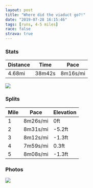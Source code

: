 ```yaml
---
layout: post
title: "Where did the viaduct go?!"
date: "2019-07-28 16:15:46"
tags: [runs, 4-5 miles]
race: false
strava: true
---
```


### Stats

| Distance | Time | Pace |
|----------|------|------|
|4.68mi|38m42s|8m16s/mi|

<img src='https://maps.googleapis.com/maps/api/staticmap?maptype=roadmap&path=enc:}xsaHzkyiV?HCDDLGLA\@LD@FSD?^URYNENMRYB?BDVl@FBLEHGDMWGMYTa@Nk@BCNUj@i@NQTc@FSNYPEFGZm@Vq@JGd@o@VQRQl@qAPUHGJDJLJR?b@Kn@@LBHDFDBFAVa@|AoB?DB?a@bA[h@K\KH_@r@SXk@n@k@|@q@t@_@l@a@h@c@t@_@^cAxAYh@_AhAu@v@_@f@yBvDq@pAUx@Kl@Gh@QhAAn@CLaA`BcAbA]h@k@r@Ut@EVYn@g@d@SHWTo@tASXg@Za@^QXAZGNML]VSR[p@_AxAQNq@^MLM^@t@Ch@_@z@Ot@Y|@CL?JB@DCf@y@\kAJm@ZmAd@qAT_@Xe@`@c@l@cANOXWVe@^]r@mAfAqAvAqBP[^e@lAgBh@sAPS^Yf@y@Vk@Lk@B]@}@Lc@VoANo@Tk@NORGr@R`@KbA{@n@w@Zk@Ns@Fa@DsANeA@UVm@hCmDh@m@LQFQZg@TQh@w@d@e@Xc@n@o@NYzA}At@oAf@oAXy@`@_ATu@`@e@v@cA~AeDJY`@g@j@_ABUhAmCVq@f@gAv@sBJM^y@JOf@uAZe@r@_Bt@cAd@qALm@b@q@Te@JYJUPILKXi@Vi@FU\w@h@cAT]`AwBRWVg@Rg@Ni@\k@Ri@hAgBn@}ANc@d@eA|@_BTk@fAmBPW|@gAxA{Az@q@l@]\]Z_@pAeA~@cARMLEhBcBZMf@a@TMf@q@^_@\g@^[RUPMRIlAeALWBa@G_@ECI[A[Uw@EU@MFEDBH?JC@ELIXa@`@ODIGI@K\WLCP?JGBC?Q&key=AIzaSyC1MId7bFpkLXNAaYhBSTb8jLyiSqzbDtM&size=800x800&markers=color:yellow|label:S|47.62015,-122.35982&markers=color:green|label:F|47.60174,-122.33533999999992'>

### Splits

| Mile | Pace | Elevation |
|------|------|-----------|
|1|8m26s/mi|0ft|
|2|8m31s/mi|-5.2ft|
|3|8m12s/mi|-1.3ft|
|4|7m59s/mi|0.3ft|
|5|8m08s/mi|-1.3ft|

### Photos
<img src='https://dgtzuqphqg23d.cloudfront.net/I-MiGl6ndCt_PPNdSPOo-KD0XVL6UZu4hgpINkDhWVc-768x576.jpg'>
